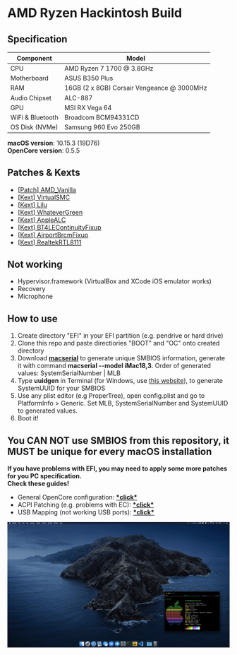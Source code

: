 # AMD Ryzen Hackintosh Build

## Specification
| **Component** | **Model** |
| ------------- | --------- |
| CPU | AMD Ryzen 7 1700 @ 3.8GHz |
| Motherboard | ASUS B350 Plus |
| RAM | 16GB (2 x 8GB) Corsair Vengeance @ 3000MHz |
| Audio Chipset | ALC-887 |
| GPU | MSI RX Vega 64 |
| WiFi & Bluetooth | Broadcom BCM94331CD |
| OS Disk (NVMe) | Samsung 960 Evo 250GB |

**macOS version**: 10.15.3 (19D76)  
**OpenCore version**: 0.5.5  

## Patches & Kexts
 - [[Patch] AMD_Vanilla](https://github.com/AMD-OSX/AMD_Vanilla)
 - [[Kext] VirtualSMC](https://github.com/acidanthera/VirtualSMC)
 - [[Kext] Lilu](https://github.com/acidanthera/Lilu)
 - [[Kext] WhateverGreen](https://github.com/acidanthera/WhateverGreen)
 - [[Kext] AppleALC](https://github.com/acidanthera/AppleALC)
 - [[Kext] BT4LEContinuityFixup](https://github.com/acidanthera/BT4LEContiunityFixup)
 - [[Kext] AirportBrcmFixup](https://github.com/acidanthera/AirportBrcmFixup)
 - [[Kext] RealtekRTL8111](https://bitbucket.org/RehabMan/os-x-realtek-network/downloads/) 

## Not working
 - Hypervisor.framework (VirtualBox and XCode iOS emulator works)
 - Recovery
 - Microphone

## How to use
  1. Create directory "EFI" in your EFI partition (e.g. pendrive or hard drive)
  2. Clone this repo and paste directiories "BOOT" and "OC" onto created directory
  3. Download [**macserial**](https://github.com/acidanthera/MacInfoPkg/releases) to generate unique SMBIOS information, generate it with command **macserial --model iMac18,3**. Order of generated values: SystemSerialNumber | MLB
  4. Type **uuidgen** in Terminal (for Windows, use [this website](https://www.uuidgenerator.net/)), to generate SystemUUID for your SMBIOS
  5. Use any plist editor (e.g ProperTree), open config.plist and go to PlatformInfo > Generic. Set MLB, SystemSerialNumber and SystemUUID to generated values.
  6. Boot it!  

## You CAN NOT use SMBIOS from this repository, it MUST be unique for every macOS installation

**If you have problems with EFI, you may need to apply some more patches for you PC specification.**  
**Check these guides!**
 - General OpenCore configuration: [**\*click\***](https://khronokernel-2.gitbook.io/opencore-vanilla-desktop-guide/amd-config.plist/amd-config)  
 - ACPI Patching (e.g. problems with EC): [**\*click\***](https://khronokernel.github.io/Getting-Started-With-ACPI/)  
 - USB Mapping (not working USB ports): [**\*click\***](https://usb-map.gitbook.io/project/)  

![Screenshot](/screenshot.png?raw=true)
